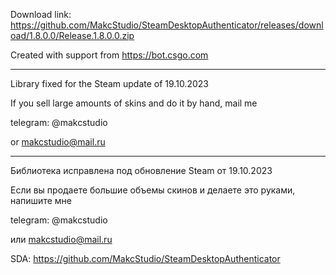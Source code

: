 Download link: https://github.com/MakcStudio/SteamDesktopAuthenticator/releases/download/1.8.0.0/Release.1.8.0.0.zip

Created with support from https://bot.csgo.com

---------------

Library fixed for the Steam update of 19.10.2023

If you sell large amounts of skins and do it by hand, mail me 

telegram: @makcstudio

or makcstudio@mail.ru

---------------------

Библиотека исправлена под обновление Steam от 19.10.2023

Если вы продаете большие объемы скинов и делаете это руками, напишите мне 

telegram: @makcstudio

или makcstudio@mail.ru

SDA: https://github.com/MakcStudio/SteamDesktopAuthenticator
